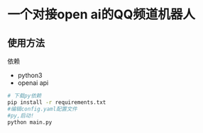 # 一个对接open ai的QQ频道机器人

## 使用方法

 依赖
 
* python3
* openai api

```bash
# 下载py依赖
pip install -r requirements.txt
#编辑config.yaml配置文件
#py,启动!
python main.py
```